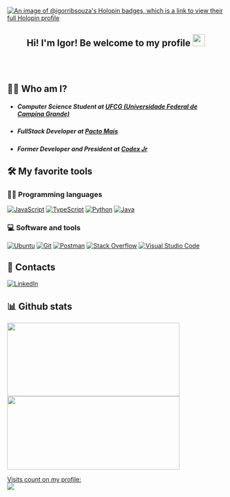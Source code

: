 [![An image of @igorribsouza's Holopin badges, which is a link to view their full Holopin profile](https://holopin.me/igorribsouza)](https://holopin.io/@igorribsouza)
<h2 align="center">
  Hi! I'm Igor! Be welcome to my profile
  <img src="https://media.giphy.com/media/hvRJCLFzcasrR4ia7z/giphy.gif" width="28">
</h2>
</br>
</br>

## 👨‍💼 Who am I?

- ##### Computer Science Student at [UFCG (Universidade Federal de Campina Grande)](https://portal.ufcg.edu.br/)
- ##### FullStack Developer at [Pacto Mais](https://www.pactomais.com.br/)
- ##### Former Developer and President at [Codex Jr](https://codexjr.com.br/)

## 🛠️ My favorite tools

### 👨‍💻 Programming languages

<p>
    <a href="https://github.com/igor-rib-souza?tab=repositories&q=&type=&language=javascript"><img alt="JavaScript" src="https://img.shields.io/badge/JavaScript-F7DF1E.svg?logo=javascript&logoColor=black"></a>
    <a href="https://github.com/igor-rib-souza?tab=repositories&q=&type=&language=typescript"><img alt="TypeScript" src="https://img.shields.io/badge/TypeScript-blue.svg?logo=typescript&logoColor=white"></a>
    <a href="https://github.com/igor-rib-souza?tab=repositories&q=&type=&language=python"><img alt="Python" src="https://img.shields.io/badge/Python-007396.svg?logo=python&logoColor=white"></a>
  <a href="https://github.com/igor-rib-souza?tab=repositories&q=&type=&language=java"><img alt="Java" src="https://img.shields.io/badge/Java-007396.svg?logo=java&logoColor=white"></a>
</p>

### 💻 Software and tools

<p>
    <a href="#"><img alt="Ubuntu" src="https://img.shields.io/badge/Ubuntu-fc9003.svg?logo=ubuntu&logoColor=white"></a>
    <a href="#"><img alt="Git" src="https://img.shields.io/badge/Git-F05033.svg?logo=git&logoColor=white"></a>
    <a href="#"><img alt="Postman" src="https://img.shields.io/badge/Postman-FF6C37?logo=postman&logoColor=white"></a>
    <a href="#"><img alt="Stack Overflow" src="https://img.shields.io/badge/-Stack%20Overflow-FE7A16?logo=stack-overflow&logoColor=white"></a>
    <a href="#"><img alt="Visual Studio Code" src="https://img.shields.io/badge/Visual%20Studio%20Code-0078d7.svg?logo=visual-studio-code&logoColor=white"></a>
</p>

## 👤 Contacts

<p>
    <a href="https://www.linkedin.com/in/rogi-rib/"><img alt="LinkedIn" src="https://img.shields.io/badge/LinkedIn-blue.svg?logo=linkedin&logoColor=white"></a>
</p>

## 📊 Github stats

<div>
  <a href="https://github.com/igor-rib-souza">
  <img height="170em" width="400em" src="https://github-readme-stats.vercel.app/api?username=igor-rib-souza&show_icons=true&theme=dracula&count_private=true&include_all_commits=false">
  <img height="170em" width="400em" src="https://github-readme-stats.vercel.app/api/top-langs/?username=igor-rib-souza&hide=sql&show_icons=true&theme=dracula&include_all_commits=true&count_private=true&layout=compact"/>
</div>
  
  <p align="left"> 
  Visits count on my profile: <br/>
  <img src="https://profile-counter.glitch.me/igor-rib-souza/count.svg">
</p>
